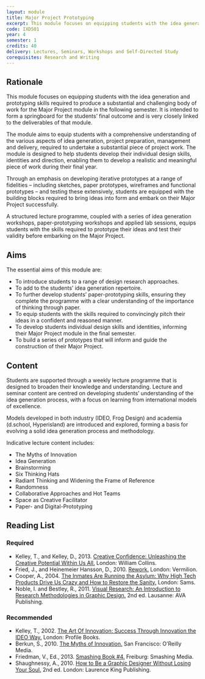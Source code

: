 ```yaml
---
layout: module
title: Major Project Prototyping
excerpt: This module focuses on equipping students with the idea generation and prototyping skills required to produce a substantial and challenging body of work for the Major Project module in the following semester. It is intended to form a springboard for the students’ final outcome and is very closely linked to the deliverables of that module.
code: IXD501
year: 4
semester: 1
credits: 40
delivery: Lectures, Seminars, Workshops and Self-Directed Study
corequisites: Research and Writing
---
```


## Rationale

This module focuses on equipping students with the idea generation and prototyping skills required to produce a substantial and challenging body of work for the Major Project module in the following semester. It is intended to form a springboard for the students’ final outcome and is very closely linked to the deliverables of that module.

The module aims to equip students with a comprehensive understanding of the various aspects of idea generation, project preparation, management and delivery, required to undertake a substantial piece of project work. The module is designed to help students develop their individual design skills, identities and direction, enabling them to develop a realistic and meaningful piece of work during their final year.

Through an emphasis on developing iterative prototypes at a range of fidelities – including sketches, paper prototypes, wireframes and functional prototypes – and testing these extensively, students are equipped with the building blocks required to bring ideas into form and embark on their Major Project successfully. 

A structured lecture programme, coupled with a series of idea generation workshops, paper-prototyping workshops and applied lab sessions, equips students with the skills required to prototype their ideas and test their validity before embarking on the Major Project.


## Aims

The essential aims of this module are:

+ To introduce students to a range of design research approaches.
+ To add to the students’ idea generation repertoire.
+ To further develop students’ paper-prototyping skills, ensuring they complete the programme with a clear understanding of the importance of thinking through paper.
+ To equip students with the skills required to convincingly pitch their ideas in a confident and reasoned manner.
+ To develop students individual design skills and identities, informing their Major Project module in the final semester.
+ To build a series of prototypes that will inform and guide the construction of their Major Project.


## Content

Students are supported through a weekly lecture programme that is designed to broaden their knowledge and understanding. Lecture and seminar content are centred on developing students’ understanding of the idea generation process, with a focus on learning from international models of excellence.

Models developed in both industry (IDEO, Frog Design) and academia (d.school, Hyperisland) are introduced and explored, forming a basis for evolving a solid idea generation process and methodology.

Indicative lecture content includes:

+ The Myths of Innovation
+ Idea Generation
+ Brainstorming
+ Six Thinking Hats
+ Radiant Thinking and Widening the Frame of Reference
+ Randomness
+ Collaborative Approaches and Hot Teams
+ Space as Creative Facilitator
+ Paper- and Digital-Prototyping


## Reading List

### Required

+ Kelley, T., and Kelley, D., 2013. [Creative Confidence: Unleashing the Creative Potential Within Us All.](http://www.amazon.co.uk/exec/obidos/ASIN/0007517998/monographic-21) London: William Collins.
+ Fried, J., and Heinemeier Hansson, D., 2010. [Rework.](http://www.amazon.co.uk/exec/obidos/ASIN/0091929784/monographic-21) London: Vermilion.
+ Cooper, A., 2004. [The Inmates Are Running the Asylum: Why High Tech Products Drive Us Crazy and How to Restore the Sanity.](http://www.amazon.co.uk/exec/obidos/ASIN/0672326140/monographic-21) London: Sams.
+ Noble, I. and Bestley, R., 2011. [Visual Research: An Introduction to Research Methodologies in Graphic Design.](http://www.amazon.co.uk/exec/obidos/ASIN/2940411603/monographic-21) 2nd ed. Lausanne: AVA Publishing.


### Recommended

+ Kelley, T., 2002. [The Art Of Innovation: Success Through Innovation the IDEO Way.](http://www.amazon.co.uk/exec/obidos/ASIN/186197583X/monographic-21) London: Profile Books.
+ Berkun, S., 2010. [The Myths of Innovation.](http://www.amazon.co.uk/exec/obidos/ASIN/1449389627/monographic-21) San Francisco: O’Reilly Media.
+ Friedman, V., Ed., 2013. [Smashing Book #4.](http://www.smashingmagazine.com/smashing-book-4-new-perspectives/) Freiburg: Smashing Media.
+ Shaughnessy, A., 2010. [How to Be a Graphic Designer Without Losing Your Soul.](http://www.amazon.co.uk/exec/obidos/ASIN/1856697096/monographic-21) 2nd ed. London: Laurence King Publishing.
